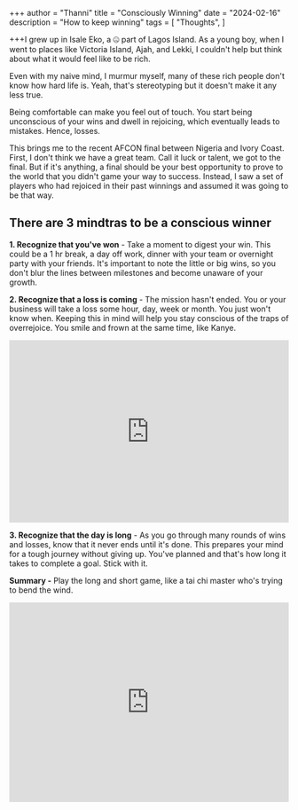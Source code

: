 +++
author = "Thanni"
title = "Consciously Winning"
date = "2024-02-16"
description = "How to keep winning"
tags = [
"Thoughts",
]

+++I grew up in Isale Eko, a 🤐 part of Lagos Island. As a young boy, when I went to places like Victoria Island, Ajah, and Lekki, I couldn't help but think about what it would feel like to be rich.

<!--more-->

Even with my naive mind, I murmur myself, many of these rich people don't know how hard life is. Yeah, that's stereotyping but it doesn't make it any less true.

Being comfortable can make you feel out of touch. You start being unconscious of your wins and dwell in rejoicing, which eventually leads to mistakes. Hence, losses.

This brings me to the recent AFCON final between Nigeria and Ivory Coast. First, I don't think we have a great team. Call it luck or talent, we got to the final. But if it's anything, a final should be your best opportunity to prove to the world that you didn't game your way to success. Instead, I saw a set of players who had rejoiced in their past winnings and assumed it was going to be that way.

## There are 3 mindtras to be a conscious winner

**1. Recognize that you've won** - Take a moment to digest your win. This could be a 1 hr break, a day off work, dinner with your team or overnight party with your friends. It's important to note the little or big wins, so you don't blur the lines between milestones and become unaware of your growth.

**2. Recognize that a loss is coming** - The mission hasn't ended. You or your business will take a loss some hour, day, week or month. You just won't know when. Keeping this in mind will help you stay conscious of the traps of overrejoice. You smile and frown at the same time, like Kanye.

<iframe src="https://giphy.com/embed/LKqDgLlK6SuIM" width="100%" height="329" frameBorder="0" class="giphy-embed" allowFullScreen></iframe>

**3. Recognize that the day is long** - As you go through many rounds of wins and losses, know that it never ends until it's done. This prepares your mind for a tough journey without giving up. You've planned and that's how long it takes to complete a goal. Stick with it.

**Summary -** Play the long and short game, like a tai chi master who's trying to bend the wind.

<iframe src="https://giphy.com/embed/SzlkrRcjBHor89MhBQ" width="100%" height="360" frameBorder="0" class="giphy-embed" allowFullScreen></iframe>
